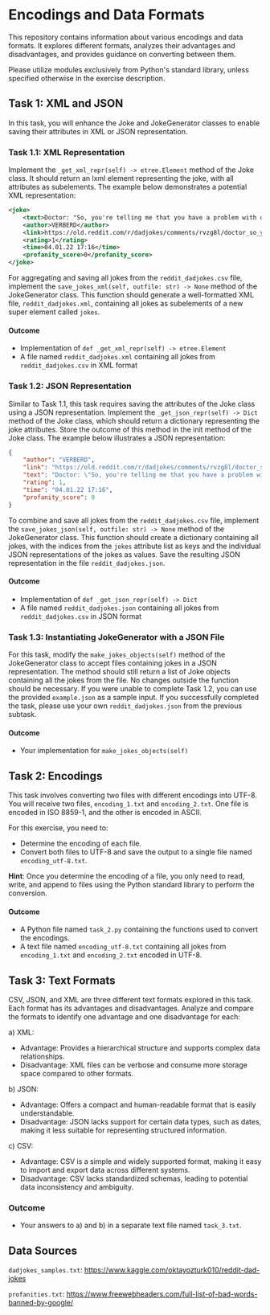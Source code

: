# Encodings and Data Formats

This repository contains information about various encodings and data formats. It explores different formats, analyzes their advantages and disadvantages, and provides guidance on converting between them.

Please utilize modules exclusively from Python's standard library, unless specified otherwise in the exercise description.

## Task 1: XML and JSON

In this task, you will enhance the Joke and JokeGenerator classes to enable saving their attributes in XML or JSON representation.

### Task 1.1: XML Representation

Implement the `_get_xml_repr(self) -> etree.Element` method of the Joke class. It should return an lxml element representing the joke, with all attributes as subelements. The example below demonstrates a potential XML representation:

```xml
<joke>
    <text>Doctor: "So, you're telling me that you have a problem with one of your ears. Are you sure?" Me: "YES Doctor, I'm definite."</text>
    <author>VERBERD</author>
    <link>https://old.reddit.com/r/dadjokes/comments/rvzg8l/doctor_so_youre_telling_me_that_you_have_a/</link>
    <rating>1</rating>
    <time>04.01.22 17:16</time>
    <profanity_score>0</profanity_score>
</joke>
```

For aggregating and saving all jokes from the `reddit_dadjokes.csv` file, implement the `save_jokes_xml(self, outfile: str) -> None` method of the JokeGenerator class. This function should generate a well-formatted XML file, `reddit_dadjokes.xml`, containing all jokes as subelements of a new super element called `jokes`.

#### Outcome
* Implementation of `def _get_xml_repr(self) -> etree.Element`
* A file named `reddit_dadjokes.xml` containing all jokes from `reddit_dadjokes.csv` in XML format

### Task 1.2: JSON Representation

Similar to Task 1.1, this task requires saving the attributes of the Joke class using a JSON representation. Implement the `_get_json_repr(self) -> Dict` method of the Joke class, which should return a dictionary representing the joke attributes. Store the outcome of this method in the init method of the Joke class. The example below illustrates a JSON representation:

```json
{
    "author": "VERBERD",
    "link": "https://old.reddit.com/r/dadjokes/comments/rvzg8l/doctor_so_youre_telling_me_that_you_have_a/",
    "text": "Doctor: \"So, you're telling me that you have a problem with one of your ears. Are you sure?\" Me: \"YES Doctor, I'm definite.\"",
    "rating": 1,
    "time": "04.01.22 17:16",
    "profanity_score": 0
}
```

To combine and save all jokes from the `reddit_dadjokes.csv` file, implement the `save_jokes_json(self, outfile: str) -> None` method of the JokeGenerator class. This function should create a dictionary containing all jokes, with the indices from the `jokes` attribute list as keys and the individual JSON representations of the jokes as values. Save the resulting JSON representation in the file `reddit_dadjokes.json`.

#### Outcome
* Implementation of `def _get_json_repr(self) -> Dict`
* A file named `reddit_dadjokes.json` containing all jokes from `reddit_dadjokes.csv` in JSON format

### Task 1.3: Instantiating JokeGenerator with a JSON File

For this task, modify the `make_jokes_objects(self)` method of the JokeGenerator class to accept files containing jokes in a JSON representation. The method should still return a list of Joke objects containing all the jokes from the file. No changes outside the function should be necessary. If you were unable to complete Task 1.2, you can use the provided `example.json` as a sample input. If you successfully completed the task, please use your own `reddit_dadjokes.json` from the previous subtask.

#### Outcome
* Your implementation for `make_jokes_objects(self)`

## Task 2: Encodings

This task involves converting two files with different encodings into UTF-8. You will receive two files, `encoding_1.txt` and `encoding_2.txt`. One file is encoded in ISO 8859-1, and the other is encoded in ASCII.

For this exercise, you need to:

* Determine the encoding of each file.
* Convert both files to UTF-8 and save the output to a single file named `encoding_utf-8.txt`.

**Hint**: Once you determine the encoding of a file, you only need to read, write, and append to files using the Python standard library to perform the conversion.

#### Outcome
* A Python file named `task_2.py` containing the functions used to convert the encodings.
* A text file named `encoding_utf-8.txt` containing all jokes from `encoding_1.txt` and `encoding_2.txt` encoded in UTF-8.

## Task 3: Text Formats

CSV, JSON, and XML are three different text formats explored in this task. Each format has its advantages and disadvantages. Analyze and compare the formats to identify one advantage and one disadvantage for each:

a) XML:
   - Advantage: Provides a hierarchical structure and supports complex data relationships.
   - Disadvantage: XML files can be verbose and consume more storage space compared to other formats.

b) JSON:
   - Advantage: Offers a compact and human-readable format that is easily understandable.
   - Disadvantage: JSON lacks support for certain data types, such as dates, making it less suitable for representing structured information.

c) CSV:
   - Advantage: CSV is a simple and widely supported format, making it easy to import and export data across different systems.
   - Disadvantage: CSV lacks standardized schemas, leading to potential data inconsistency and ambiguity.

### Outcome
* Your answers to a) and b) in a separate text file named `task_3.txt`.

## Data Sources
`dadjokes_samples.txt`: https://www.kaggle.com/oktayozturk010/reddit-dad-jokes

`profanities.txt`: https://www.freewebheaders.com/full-list-of-bad-words-banned-by-google/

